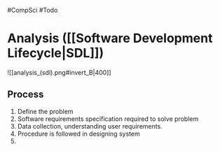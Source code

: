 #CompSci #Todo

# Analysis ([[Software Development Lifecycle|SDL]])
![[analysis_(sdl).png#invert_B|400]]
## Process
1. Define the problem
2. Software requirements specification required to solve problem
3. Data collection, understanding user requirements.
4. Procedure is followed in designing system
5. 